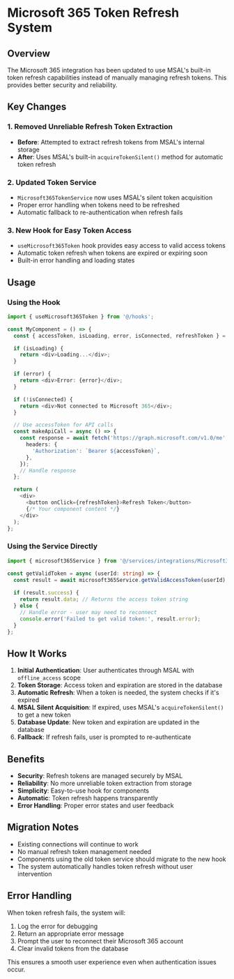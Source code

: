 # Microsoft 365 Token Refresh System

## Overview

The Microsoft 365 integration has been updated to use MSAL's built-in token refresh capabilities instead of manually managing refresh tokens. This provides better security and reliability.

## Key Changes

### 1. Removed Unreliable Refresh Token Extraction

- **Before**: Attempted to extract refresh tokens from MSAL's internal storage
- **After**: Uses MSAL's built-in `acquireTokenSilent()` method for automatic token refresh

### 2. Updated Token Service

- `Microsoft365TokenService` now uses MSAL's silent token acquisition
- Proper error handling when tokens need to be refreshed
- Automatic fallback to re-authentication when refresh fails

### 3. New Hook for Easy Token Access

- `useMicrosoft365Token` hook provides easy access to valid access tokens
- Automatic token refresh when tokens are expired or expiring soon
- Built-in error handling and loading states

## Usage

### Using the Hook

```typescript
import { useMicrosoft365Token } from '@/hooks';

const MyComponent = () => {
  const { accessToken, isLoading, error, isConnected, refreshToken } = useMicrosoft365Token();

  if (isLoading) {
    return <div>Loading...</div>;
  }

  if (error) {
    return <div>Error: {error}</div>;
  }

  if (!isConnected) {
    return <div>Not connected to Microsoft 365</div>;
  }

  // Use accessToken for API calls
  const makeApiCall = async () => {
    const response = await fetch('https://graph.microsoft.com/v1.0/me', {
      headers: {
        'Authorization': `Bearer ${accessToken}`,
      },
    });
    // Handle response
  };

  return (
    <div>
      <button onClick={refreshToken}>Refresh Token</button>
      {/* Your component content */}
    </div>
  );
};
```

### Using the Service Directly

```typescript
import { microsoft365Service } from '@/services/integrations/Microsoft365Service';

const getValidToken = async (userId: string) => {
  const result = await microsoft365Service.getValidAccessToken(userId);
  
  if (result.success) {
    return result.data; // Returns the access token string
  } else {
    // Handle error - user may need to reconnect
    console.error('Failed to get valid token:', result.error);
  }
};
```

## How It Works

1. **Initial Authentication**: User authenticates through MSAL with `offline_access` scope
2. **Token Storage**: Access token and expiration are stored in the database
3. **Automatic Refresh**: When a token is needed, the system checks if it's expired
4. **MSAL Silent Acquisition**: If expired, uses MSAL's `acquireTokenSilent()` to get a new token
5. **Database Update**: New token and expiration are updated in the database
6. **Fallback**: If refresh fails, user is prompted to re-authenticate

## Benefits

- **Security**: Refresh tokens are managed securely by MSAL
- **Reliability**: No more unreliable token extraction from storage
- **Simplicity**: Easy-to-use hook for components
- **Automatic**: Token refresh happens transparently
- **Error Handling**: Proper error states and user feedback

## Migration Notes

- Existing connections will continue to work
- No manual refresh token management needed
- Components using the old token service should migrate to the new hook
- The system automatically handles token refresh without user intervention

## Error Handling

When token refresh fails, the system will:

1. Log the error for debugging
2. Return an appropriate error message
3. Prompt the user to reconnect their Microsoft 365 account
4. Clear invalid tokens from the database

This ensures a smooth user experience even when authentication issues occur.
